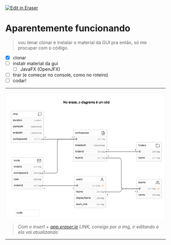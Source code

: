 <p><a target="_blank" href="https://app.eraser.io/workspace/PEQQ91QNfUeVDsmeXmHm" id="edit-in-eraser-github-link"><img alt="Edit in Eraser" src="https://firebasestorage.googleapis.com/v0/b/second-petal-295822.appspot.com/o/images%2Fgithub%2FOpen%20in%20Eraser.svg?alt=media&amp;token=968381c8-a7e7-472a-8ed6-4a6626da5501"></a></p>

# Aparentemente funcionando
>   vou tenar clonar e instalar o material da GUI pra então, só me procupar com o código.  

- [x] clonar
- [ ] instalr material da gui
    - [ ] JavaFX (OpenJFX)
- [ ] tirar (e começar no console, como no roteiro)
- [ ] codar!
---

![Figure 1](/.eraser/PEQQ91QNfUeVDsmeXmHm___ibsr7NFOmZXGn92bwac608CiSpo2___---figure---tLvRtKc9o2rsw8cVvzQ1Q---figure---EoJEKHR0pPdZ5BhRRCUEiQ.png "Figure 1")

> *Com o insert + [﻿app.eraser.io](https://app.eraser.io/) LINK, consigo por a img, ir editando e ela vai atualizando*

<!--não esquecer de espandir a figura-->



---




<!--- Eraser file: https://app.eraser.io/workspace/PEQQ91QNfUeVDsmeXmHm --->